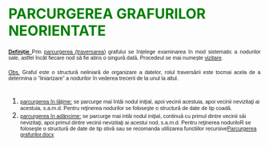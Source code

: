 <html>
  <head>
    <title>DomnulTudor - PARCURGEREA GRAFURILOR</title>
    <link rel="stylesheet" href="static/style.css" type="text/css" />
    <meta http-equiv="Content-Type" content="text/html;charset=utf-8" />
  </head>
  <body>
    <div class="wiki" id="content_view" style="display: block;">
<h1 id="toc0"> </h1>
 <h1 id="toc1"><a name="PARCURGEREA GRAFURILOR NEORIENTATE"></a><span style="color: #008000;">PARCURGEREA GRAFURILOR NEORIENTATE</span></h1>
 <span style="display: block; text-align: justify;"><strong><u><span style="font-family: Tahoma,sans-serif; font-size: 10.6667px;">Definiţie </span></u></strong><span style="font-family: Tahoma,sans-serif; font-size: 10.6667px;">Prin <u>parcurgerea (traversarea)</u> grafului se înţelege examinarea în mod sistematic a nodurilor sale, astfel încât fiecare nod să fie atins o singură dată. Procedeul se mai numeşte <u>vizitare</u>.</span></span><br />
<span style="display: block; text-align: justify;"><u><span style="font-family: Tahoma,sans-serif; font-size: 10.6667px;">Obs.</span></u><span style="font-family: Tahoma,sans-serif; font-size: 10.6667px;"> Graful este o structură neliniară de organizare a datelor, rolul traversării este tocmai acela de a determina o “liniarizare” a nodurilor în vederea trecerii de la unul la altul.</span></span><br />
<ol><li><u><span style="font-family: Tahoma,sans-serif; font-size: 10.6667px;">parcurgerea în lăţime:</span></u><span style="font-family: Tahoma,sans-serif; font-size: 10.6667px;"> se parcurge mai întâi nodul iniţial, apoi vecinii acestuia, apoi vecinii nevizitaţi ai acestuia, s.a.m.d. Pentru reţinerea nodurilor se foloseşte o structură de date de tip coadă.</span></li><li><u><span style="font-family: Tahoma,sans-serif; font-size: 10.6667px;">parcurgerea în adâncime:</span></u><span style="font-family: Tahoma,sans-serif; font-size: 10.6667px;"> se parcurge mai intâi nodul iniţial, continuă cu primul dintre vecinii săi nevizitaţi, apoi primul dintre vecinii nevizitaţi ai acestui nod, s.a.m.d. Pentru reţinerea noduriloR se foloseşte o structură de date de tip stivă sau se recomanda utilizarea functiilor recursive<a href="files/Parcurgerea%20grafurilor.docx">Parcurgerea grafurilor.docx</a></span></li></ol>
    </div>
  </body>
</html>